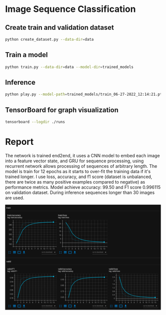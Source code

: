 # Image Sequence Classification 


## Create train and validation dataset 
```bash
python create_dataset.py --data-dir=data
```

## Train a model  
```bash
python train.py --data-dir=data --model-dir=trained_models
```

## Inference
```bash
python play.py --model-path=trained_models/train_06-27-2022_12:14:21.pt
```

## TensorBoard for graph visualization
```bash
tensorboard --logdir ./runs
```

# Report
The network is trained end2end, it uses a CNN model to embed each image into a feature vector state,
and GRU for sequence processing, using recurrent network allows processing of sequences of arbitrary length. The model is train for 12 epochs as it starts to over-fit the training data if it's trained longer.
I use loss, accuracy, and f1 score (dataset is unbalanced, there are twice as many positive examples compared to negative) as performance metrics. Model achieve accuracy: 99.50 and F1 score 0.996115 on validation dataset.
During inference sequences longer than 30 images are used.

![Metrics](resources/metrics.png)
